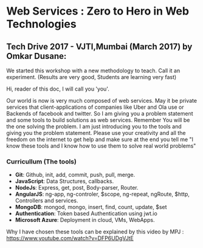 # Web Services : Zero to Hero in Web Technologies
## Tech Drive 2017 - VJTI,Mumbai (March 2017) by Omkar Dusane:

We started this workshop with a new methodology to teach. Call it an experiment. (Results are very good, Students are learning very fast)

Hi, reader of this doc, I will call you 'you'. 

Our world is now is very much composed of web services. May it be private services that client-applications of companies like Uber and Ola use or Backends of facebook and twitter.
So I am giving you a problem statement and some tools to build solutions as web services. 
Remember You will be the one solving the problem. I am just introducing you to the tools and giving you the problem statement. Please use your creativity and all the freedom on the internet to get help and make sure at the end you tell me "I know these tools and I know how to use them to solve real world problems"


### Curricullum (The tools)

- **Git**: Github, init, add, commit, push, pull, merge.
- **JavaScript**: Data Structures, callbacks.
- **NodeJs**: Express, get, post, Body-parser, Router.
- **AngularJS**: ng-app, ng-controler, $scope, ng-repeat, ngRoute, $http, Controllers and services.
- **MongoDB**: mongod, mongo, insert, find, count, update, $set
- **Authentication**: Token based Authentication using jwt.io
- **Microsoft Azure**: Deployment in cloud, VMs, WebApps.



Why I have chosen these tools can be explained by this video by MPJ : https://www.youtube.com/watch?v=DFP6UDgVJtE

